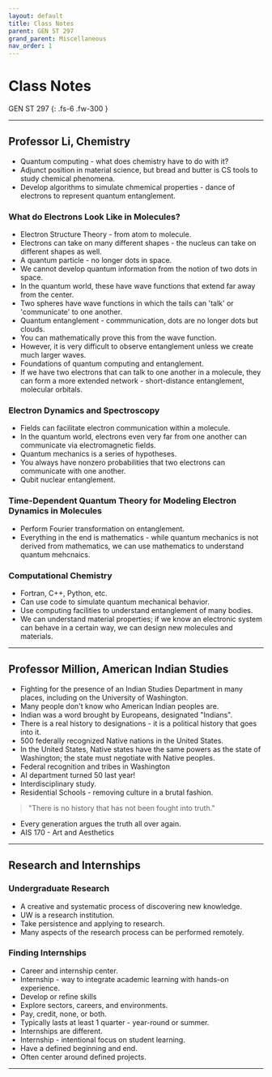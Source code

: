 ```yaml
---
layout: default
title: Class Notes
parent: GEN ST 297
grand_parent: Miscellaneous
nav_order: 1
---
```


# Class Notes

GEN ST 297
{: .fs-6 .fw-300 }

---



## Professor Li, Chemistry

- Quantum computing - what does chemistry have to do with it?
- Adjunct position in material science, but bread and butter is CS tools to study chemical phenomena.
- Develop algorithms to simulate chmemical properties - dance of electrons to represent quantum entanglement.

### What do Electrons Look Like in Molecules?
- Electron Structure Theory - from atom to molecule.
- Electrons can take on many different shapes - the nucleus can take on different shapes as well.
- A quantum particle - no longer dots in space.
- We cannot develop quantum information from the notion of two dots in space.
- In the quantum world, these have wave functions that extend far away from the center.
- Two spheres have wave functions in which the tails can 'talk' or 'communicate' to one another.
- Quantum entanglement - commmunication, dots are no longer dots but clouds.
- You can mathematically prove this from the wave function.
- However, it is very difficult to observe entanglement unless we create much larger waves.
- Foundations of quantum computing and entanglement.
- If we have two electrons that can talk to one another in a molecule, they can form a more extended network - short-distance entanglement, molecular orbitals.

### Electron Dynamics and Spectroscopy
- Fields can facilitate electron communication within a molecule.
- In the quantum world, electrons even very far from one another can communicate via electromagnetic fields.
- Quantum mechanics is a series of hypotheses.
- You always have nonzero probabilities that two electrons can communicate with one another.
- Qubit nuclear entanglement.

### Time-Dependent Quantum Theory for Modeling Electron Dynamics in Molecules
- Perform Fourier transformation on entanglement.
- Everything in the end is mathematics - while quantum mechanics is not derived from mathematics, we can use mathematics to understand quantum mehcnaics.

### Computational Chemistry
- Fortran, C++, Python, etc.
- Can use code to simulate quantum mechanical behavior.
- Use computing facilities to understand entanglement of many bodies.
- We can understand material properties; if we know an electronic system can behave in a certain way, we can design new molecules and materials.

---

## Professor Million, American Indian Studies

- Fighting for the presence of an Indian Studies Department in many places, including on the University of Washington.
- Many people don't know who American Indian peoples are.
- Indian was a word brought by Europeans, designated "Indians".
- There is a real history to designations - it is a political history that goes into it.
- 500 federally recognized Native nations in the United States.
- In the United States, Native states have the same powers as the state of Washington; the state must negotiate with Native peoples.
- Federal recognition and tribes in Washington
- AI department turned 50 last year!
- Interdisciplinary study.
- Residential Schools - removing culture in a brutal fashion.

> "There is no history that has not been fought into truth."

- Every generation argues the truth all over again.
- AIS 170 - Art and Aesthetics

---

## Research and Internships

### Undergraduate Research
- A creative and systematic process of discovering new knowledge.
- UW is a research institution.
- Take persistence and applying to research.
- Many aspects of the research process can be performed remotely.

### Finding Internships
- Career and internship center.
- Internship - way to integrate academic learning with hands-on experience.
- Develop or refine skills
- Explore sectors, careers, and environments.
- Pay, credit, none, or both.
- Typically lasts at least 1 quarter - year-round or summer.
- Internships are different.
- Internship - intentional focus on student learning.
- Have a defined beginning and end.
- Often center around defined projects.

---


